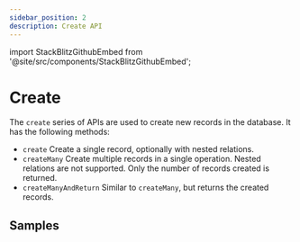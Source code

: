 ```yaml
---
sidebar_position: 2
description: Create API
---
```


import StackBlitzGithubEmbed from '@site/src/components/StackBlitzGithubEmbed';

# Create

The `create` series of APIs are used to create new records in the database. It has the following methods:

- `create`
    Create a single record, optionally with nested relations.
- `createMany`
    Create multiple records in a single operation. Nested relations are not supported. Only the number of records created is returned.
- `createManyAndReturn`
    Similar to `createMany`, but returns the created records.

## Samples

<StackBlitzGithubEmbed repoPath="zenstackhq/v3-doc-orm-create" />

